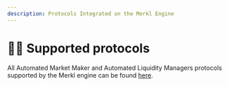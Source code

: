 ```yaml
---
description: Protocols Integrated on the Merkl Engine
---
```


# 🧑‍💻 Supported protocols

All Automated Market Maker and Automated Liquidity Managers protocols supported by the Merkl engine can be found [here](https://app.merkl.xyz/integrations).

